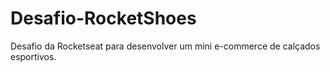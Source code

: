 # Desafio-RocketShoes
Desafio da Rocketseat para desenvolver um mini e-commerce de calçados esportivos.

